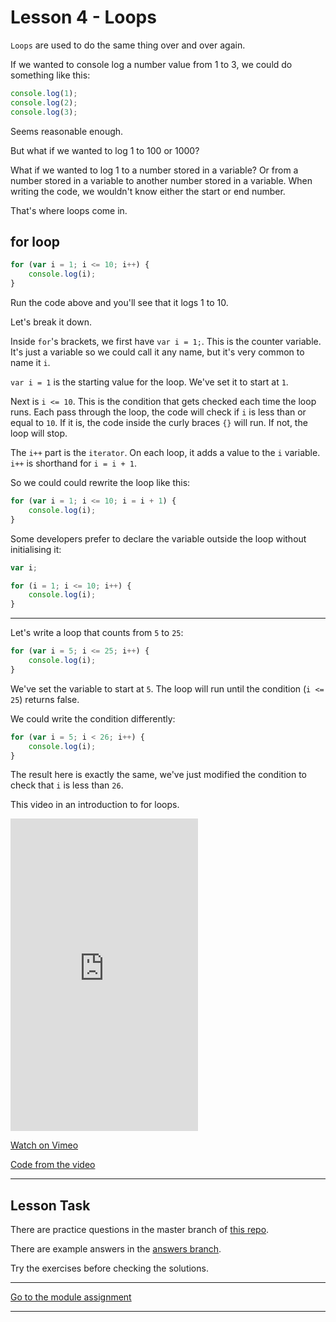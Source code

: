 # Lesson 4 - Loops

`Loops` are used to do the same thing over and over again.

If we wanted to console log a number value from 1 to 3, we could do something like this:

```js
console.log(1);
console.log(2);
console.log(3);
```

Seems reasonable enough.

But what if we wanted to log 1 to 100 or 1000?

What if we wanted to log 1 to a number stored in a variable? Or from a number stored in a variable to another number stored in a variable. When writing the code, we wouldn't know either the start or end number.

That's where loops come in.

<a id="for-loop"></a>

## for loop

```js
for (var i = 1; i <= 10; i++) {
	console.log(i);
}
```

Run the code above and you'll see that it logs 1 to 10.

Let's break it down.

Inside `for`'s brackets, we first have `var i = 1;`. This is the counter variable. It's just a variable so we could call it any name, but it's very common to name it `i`.

<!-- ```js
for(var i = 1; i <= 10; i++) {
    console.log(i);
}
``` -->

`var i = 1` is the starting value for the loop. We've set it to start at `1`.

Next is `i <= 10`. This is the condition that gets checked each time the loop runs. Each pass through the loop, the code will check if `i` is less than or equal to `10`. If it is, the code inside the curly braces `{}` will run. If not, the loop will stop.

The `i++` part is the `iterator`. On each loop, it adds a value to the `i` variable. `i++` is shorthand for `i = i + 1`.

So we could could rewrite the loop like this:

```js
for (var i = 1; i <= 10; i = i + 1) {
	console.log(i);
}
```

Some developers prefer to declare the variable outside the loop without initialising it:

```js
var i;

for (i = 1; i <= 10; i++) {
	console.log(i);
}
```

---

Let's write a loop that counts from `5` to `25`:

```js
for (var i = 5; i <= 25; i++) {
	console.log(i);
}
```

We've set the variable to start at `5`. The loop will run until the condition (`i <= 25`) returns false.

We could write the condition differently:

```js
for (var i = 5; i < 26; i++) {
	console.log(i);
}
```

The result here is exactly the same, we've just modified the condition to check that `i` is less than `26`.

This video in an introduction to for loops.

<iframe src="https://player.vimeo.com/video/490475154"  height="500" frameborder="0" allow="autoplay; fullscreen" allowfullscreen></iframe>

<a href="https://vimeo.com/490475154/23fd9e35a7" target="_blank">Watch on Vimeo</a>

<a href="https://github.com/NoroffFEU/for-loop/blob/master/script.js" target="_blank">Code from the video</a>

---

## Lesson Task

There are practice questions in the master branch of <a href="https://github.com/NoroffFEU/lesson-task-pf-module1-lesson4" target="_blank">this repo</a>.

There are example answers in the <a href="https://github.com/NoroffFEU/lesson-task-pf-module1-lesson4/tree/answers" target="_blank">answers branch</a>.

Try the exercises before checking the solutions.

---

[Go to the module assignment](ma)

---
